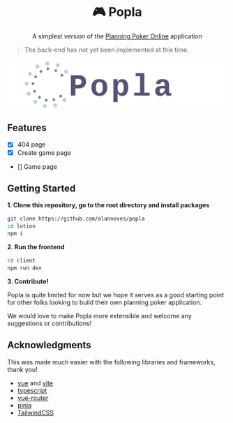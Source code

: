 <h1 align="center"><b>🎮 Popla</b></h1>
<p align="center">
  A simplest version of the <a href="https://planningpokeronline.com/" target="_blank">Planning Poker Online</a> application
</p>

> The back-end has not yet been implemented at this time.

<p align="center">
  <img src="https://raw.githubusercontent.com/alanneves/popla/master/docs/logo.png" />
  <br />
</p>

## Features

- [x] 404 page
- [x] Create game page
- [] Game page

## Getting Started

**1. Clone this repository, go to the root directory and install packages**

```bash
git clone https://github.com/alanneves/popla
cd lotion
npm i
```

**2. Run the frontend**

```bash
cd client
npm run dev
```

**3. Contribute!**

Popla is quite limited for now but we hope it serves as a good starting point for other folks looking to build their own planning poker application.

We would love to make Popla more extensible and welcome any suggestions or contributions!

## Acknowledgments

This was made much easier with the following libraries and frameworks, thank you!

- [vue](https://vuejs.org/) and [vite](https://vitejs.dev/)
- [typescript](https://www.typescriptlang.org/)
- [vue-router](https://router.vuejs.org/)
- [pinia](https://pinia.vuejs.org/)
- [TailwindCSS](https://tailwindcss.com/)
